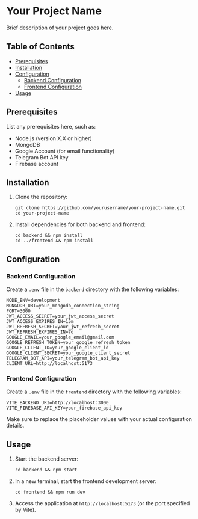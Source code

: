 # Your Project Name

Brief description of your project goes here.

## Table of Contents
- [Prerequisites](#prerequisites)
- [Installation](#installation)
- [Configuration](#configuration)
  - [Backend Configuration](#backend-configuration)
  - [Frontend Configuration](#frontend-configuration)
- [Usage](#usage)

## Prerequisites

List any prerequisites here, such as:
- Node.js (version X.X or higher)
- MongoDB
- Google Account (for email functionality)
- Telegram Bot API key
- Firebase account

## Installation

1. Clone the repository:
   ```
   git clone https://github.com/yourusername/your-project-name.git
   cd your-project-name
   ```

2. Install dependencies for both backend and frontend:
   ```
   cd backend && npm install
   cd ../frontend && npm install
   ```

## Configuration

### Backend Configuration

Create a `.env` file in the `backend` directory with the following variables:

```
NODE_ENV=development
MONGODB_URI=your_mongodb_connection_string
PORT=3000
JWT_ACCESS_SECRET=your_jwt_access_secret
JWT_ACCESS_EXPIRES_IN=15m
JWT_REFRESH_SECRET=your_jwt_refresh_secret
JWT_REFRESH_EXPIRES_IN=7d
GOOGLE_EMAIL=your_google_email@gmail.com
GOOGLE_REFRESH_TOKEN=your_google_refresh_token
GOOGLE_CLIENT_ID=your_google_client_id
GOOGLE_CLIENT_SECRET=your_google_client_secret
TELEGRAM_BOT_API=your_telegram_bot_api_key
CLIENT_URL=http://localhost:5173
```

### Frontend Configuration

Create a `.env` file in the `frontend` directory with the following variables:

```
VITE_BACKEND_URI=http://localhost:3000
VITE_FIREBASE_API_KEY=your_firebase_api_key
```

Make sure to replace the placeholder values with your actual configuration details.

## Usage

1. Start the backend server:
   ```
   cd backend && npm start
   ```

2. In a new terminal, start the frontend development server:
   ```
   cd frontend && npm run dev
   ```

3. Access the application at `http://localhost:5173` (or the port specified by Vite).
